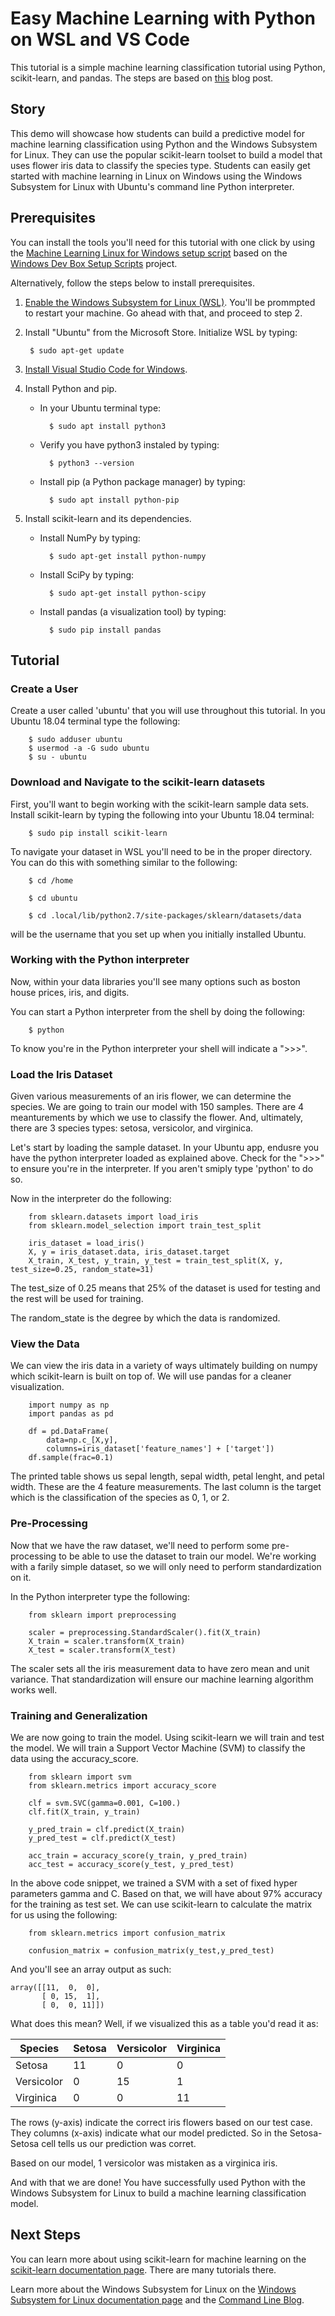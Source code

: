 # Easy Machine Learning with Python on WSL and VS Code
This tutorial is a simple machine learning classification tutorial using Python, scikit-learn, and pandas. The steps are based on [this](https://blog.paperspace.com/getting-started-with-scikit-learn/) blog post.

## Story
This demo will showcase how students can build a predictive model for machine learning classification using Python and the Windows Subsystem for Linux. They can use the popular scikit-learn toolset to build a model that uses flower iris data to classify the species type. Students can easily get started with machine learning in Linux on Windows using the Windows Subsystem for Linux with Ubuntu's command line Python interpreter.

## Prerequisites
You can install the tools you'll need for this tutorial with one click by using the [Machine Learning Linux for Windows setup script](http://boxstarter.org/package/url?https://raw.githubusercontent.com/Microsoft/Dev-Advocacy-Samples/master/dev_setup.ps1) based on the [Windows Dev Box Setup Scripts](https://github.com/Microsoft/windows-dev-box-setup-scripts) project. 

Alternatively, follow the steps below to install prerequisites.

1. [Enable the Windows Subsystem for Linux (WSL)](https://docs.microsoft.com/en-us/windows/wsl/install-win10). You'll be prommpted to restart your machine. Go ahead with that, and proceed to step 2.
2. Install "Ubuntu" from the Microsoft Store. Initialize WSL by typing:

        $ sudo apt-get update

3. [Install Visual Studio Code for Windows](https://code.visualstudio.com/Download).
4. Install Python and pip.
    - In your Ubuntu terminal type:
    
            $ sudo apt install python3

    - Verify you have python3 instaled by typing:

            $ python3 --version
    
    - Install pip (a Python package manager) by typing:

            $ sudo apt install python-pip
    
5. Install scikit-learn and its dependencies.
    - Install NumPy by typing:

            $ sudo apt-get install python-numpy
    
    - Install SciPy by typing:

            $ sudo apt-get install python-scipy

    - Install pandas (a visualization tool) by typing:

            $ sudo pip install pandas

## Tutorial
### Create a User
Create a user called 'ubuntu' that you will use throughout this tutorial. In you Ubuntu 18.04 terminal type the following:

        $ sudo adduser ubuntu
        $ usermod -a -G sudo ubuntu
        $ su - ubuntu

### Download and Navigate to the scikit-learn datasets
First, you'll want to begin working with the scikit-learn sample data sets. Install scikit-learn by typing the following into your Ubuntu 18.04 terminal:
        
        $ sudo pip install scikit-learn

To navigate your dataset in WSL you'll need to be in the proper directory. You can do this with something similar to the following:

        $ cd /home

        $ cd ubuntu

        $ cd .local/lib/python2.7/site-packages/sklearn/datasets/data

<Ubuntu username> will be the username that you set up when you initially installed Ubuntu.

### Working with the Python interpreter 

Now, within your data libraries you'll see many options such as boston house prices, iris, and digits.

You can start a Python interpreter from the shell by doing the following:

        $ python

To know you're in the Python interpreter your shell will indicate a ">>>".

### Load the Iris Dataset

Given various measurements of an iris flower, we can determine the species. We are going to train our model with 150 samples. There are 4 meanturements by which we use to classify the flower. And, ultimately, there are 3 species types: setosa, versicolor, and virginica.

Let's start by loading the sample dataset. In your Ubuntu app, endusre you have the python interpreter loaded as explained above. Check for the ">>>" to ensure you're in the interpreter. If you aren't smiply type 'python' to do so.

Now in the interpreter do the following:

        from sklearn.datasets import load_iris
        from sklearn.model_selection import train_test_split

        iris_dataset = load_iris()
        X, y = iris_dataset.data, iris_dataset.target
        X_train, X_test, y_train, y_test = train_test_split(X, y, test_size=0.25, random_state=31)

The test_size of 0.25 means that 25% of the dataset is used for testing and the rest will be used for training.

The random_state is the degree by which the data is randomized.

### View the Data
We can view the iris data in a variety of ways ultimately building on numpy which scikit-learn is built on top of. We will use pandas for a cleaner visualization.

        import numpy as np
        import pandas as pd

        df = pd.DataFrame(
            data=np.c_[X,y], 
            columns=iris_dataset['feature_names'] + ['target'])
        df.sample(frac=0.1)

The printed table shows us sepal length, sepal width, petal lenght, and petal width. These are the 4 feature measurements. The last column is the target which is the classification of the species as 0, 1, or 2.

### Pre-Processing
Now that we have the raw dataset, we'll need to perform some pre-processing to be able to use the dataset to train our model. We're working with a farily simple dataset, so we will only need to perform standardization on it.

In the Python interpreter type the following:

        from sklearn import preprocessing
    
        scaler = preprocessing.StandardScaler().fit(X_train)
        X_train = scaler.transform(X_train)
        X_test = scaler.transform(X_test)

The scaler sets all the iris measurement data to have zero mean and unit variance. That standardization will ensure our machine learning algorithm works well.

### Training and Generalization
We are now going to train the model. Using scikit-learn we will train and test the model. We will train a Support Vector Machine (SVM) to classify the data using the accuracy_score.

        from sklearn import svm
        from sklearn.metrics import accuracy_score

        clf = svm.SVC(gamma=0.001, C=100.)
        clf.fit(X_train, y_train)
        
        y_pred_train = clf.predict(X_train)
        y_pred_test = clf.predict(X_test)
        
        acc_train = accuracy_score(y_train, y_pred_train) 
        acc_test = accuracy_score(y_test, y_pred_test)

In the above code snippet, we trained a SVM with a set of fixed hyper parameters gamma and C. Based on that, we will have about 97% accuracy for the training as test set. We can use scikit-learn to calculate the matrix for us using the following: 

        from sklearn.metrics import confusion_matrix

        confusion_matrix = confusion_matrix(y_test,y_pred_test)

And you'll see an array output as such:


    array([[11,  0,  0],
           [ 0, 15,  1],
           [ 0,  0, 11]])

What does this mean? Well, if we visualized this as a table you'd read it as:

| Species | Setosa | Versicolor | Virginica |
|---|---|---|---|
| Setosa | 11 | 0 | 0 |
| Versicolor | 0 | 15 | 1 |
| Virginica | 0 | 0 | 11 |

The rows (y-axis) indicate the correct iris flowers based on our test case. They columns (x-axis) indicate what our model predicted. So in the Setosa-Setosa cell tells us our prediction was corret. 

Based on our model, 1 versicolor was mistaken as a virginica iris.

And with that we are done! You have successfully used Python with the Windows Subsystem for Linux to build a machine learning classification model.

## Next Steps
You can learn more about using scikit-learn for machine learning on the [scikit-learn documentation page](http://scikit-learn.org/stable/index.html). There are many tutorials there.

Learn more about the Windows Subsystem for Linux on the [Windows Subsystem for Linux documentation page](https://docs.microsoft.com/en-us/windows/wsl/about) and the [Command Line Blog](https://blogs.msdn.microsoft.com/commandline/).
